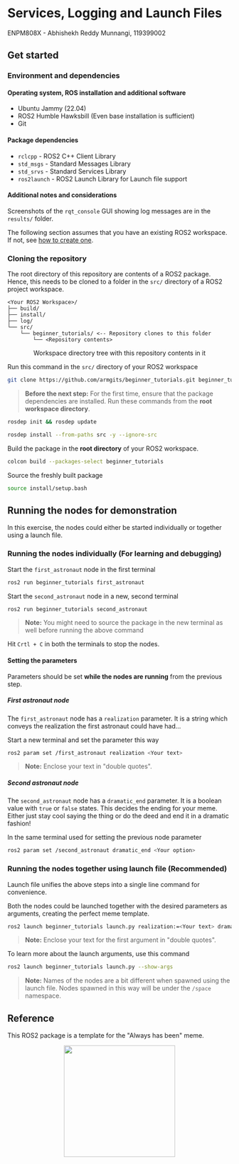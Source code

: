 # Services, Logging and Launch Files

ENPM808X - Abhishekh Reddy Munnangi, 119399002

## Get started

### Environment and dependencies

#### Operating system, ROS installation and additional software

- Ubuntu Jammy (22.04)
- ROS2 Humble Hawksbill (Even base installation is sufficient)
- Git

#### Package dependencies

- `rclcpp` - ROS2 C++ Client Library
- `std_msgs` - Standard Messages Library
- `std_srvs` - Standard Services Library
- `ros2launch` - ROS2 Launch Library for Launch file support

#### Additional notes and considerations

Screenshots of the `rqt_console` GUI showing log messages are in the
`results/` folder.

The following section assumes that you have an existing ROS2 workspace. If not,
see [how to create one](https://docs.ros.org/en/humble/Tutorials/Beginner-Client-Libraries/Creating-A-Workspace/Creating-A-Workspace.html#create-a-new-directory).

### Cloning the repository

The root directory of this repository are contents of a ROS2 package. Hence,
this needs to be cloned to a folder in the `src/` directory of a ROS2 project
workspace.

```console
<Your ROS2 Workspace>/
├── build/
├── install/
├── log/
└── src/
    └── beginner_tutorials/ <-- Repository clones to this folder
        └── <Repository contents>
```

<p align="center">Workspace directory tree with this repository contents in it</p>

Run this command in the `src/` directory of your ROS2 workspace

```bash
git clone https://github.com/armgits/beginner_tutorials.git beginner_tutorials
```

>**Before the next step:** For the first time, ensure that the package
> dependencies are installed. Run these commands from the **root workspace directory**.

```bash
rosdep init && rosdep update
```

```bash
rosdep install --from-paths src -y --ignore-src
```

Build the package in the **root directory** of your ROS2 workspace.

```bash
colcon build --packages-select beginner_tutorials
```

Source the freshly built package

```bash
source install/setup.bash
```

## Running the nodes for demonstration

In this exercise, the nodes could either be started individually or together
using a launch file.

### Running the nodes individually (For learning and debugging)

Start the `first_astronaut` node in the first terminal

```bash
ros2 run beginner_tutorials first_astronaut
```

Start the `second_astronaut` node in a new, second terminal

```bash
ros2 run beginner_tutorials second_astronaut
```

>**Note:** You might need to source the package in the new terminal as well
> before running the above command

Hit `Crtl + C` in both the terminals to stop the nodes.

#### Setting the parameters

Parameters should be set **while the nodes are running** from the previous step.

##### First astronaut node

The `first_astronaut` node has a `realization` parameter. It is a string which
conveys the realization the first astronaut could have had...

Start a new terminal and set the parameter this way

```bash
ros2 param set /first_astronaut realization <Your text>
```

> **Note:** Enclose your text in "double quotes".

##### Second astronaut node

The `second_astronaut` node has a `dramatic_end` parameter. It is a boolean value
with `true` or `false` states. This decides the ending for your meme. Either
just stay cool saying the thing or do the deed and end it in a dramatic fashion!

In the same terminal used for setting the previous node parameter

```bash
ros2 param set /second_astronaut dramatic_end <Your option>
```

### Running the nodes together using launch file (Recommended)

Launch file unifies the above steps into a single line command for convenience.

Both the nodes could be launched together with the desired parameters as arguments,
creating the perfect meme template.

```bash
ros2 launch beginner_tutorials launch.py realization:=<Your text> dramatic_end:=<Your option>
```

> **Note:** Enclose your text for the first argument in "double quotes".

To learn more about the launch arguments, use this command

```bash
ros2 launch beginner_tutorials launch.py --show-args
```

>**Note:** Names of the nodes are a bit different when spawned using the launch
> file. Nodes spawned in this way will be under the `/space` namespace.

## Reference

This ROS2 package is a template for the "Always has been" meme.

<p align="center"><img src="https://media.tenor.com/R7iJGnaKOjgAAAAd/lol.gif" height="250"></p>
